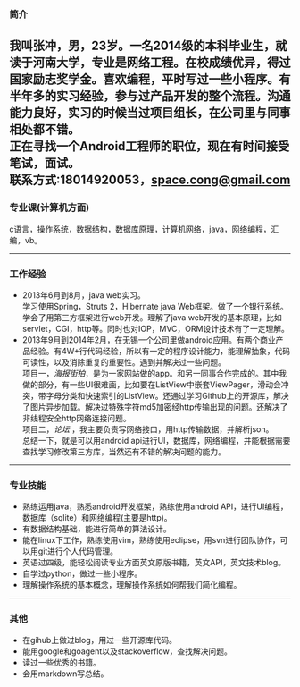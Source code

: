 ### 简介 
我叫张冲，男，23岁。一名2014级的本科毕业生，就读于河南大学，专业是网络工程。在校成绩优异，得过国家励志奖学金。喜欢编程，平时写过一些小程序。有半年多的实习经验，参与过产品开发的整个流程。沟通能力良好，实习的时候当过项目组长，在公司里与同事相处都不错。    
正在寻找一个Android工程师的职位，现在有时间接受笔试，面试。  
联系方式:18014920053，space.cong@gmail.com
---
### 专业课(计算机方面)  
c语言，操作系统，数据结构，数据库原理，计算机网络，java，网络编程，汇编，vb。

---
### 工作经验
- 2013年6月到8月，java web实习。  
学习使用Spring，Struts 2，Hibernate java Web框架。做了一个银行系统。学会了用第三方框架进行web开发。理解了java web开发的基本原理，比如servlet，CGI，http等。同时也对IOP，MVC，ORM设计技术有了一定理解。
- 2013年9月到2014年2月，在无锡一个公司里做android应用。有两个商业产品经验。有4W+行代码经验，所以有一定的程序设计能力，能理解抽象，代码可读性，以及消除重复的重要性。遇到并解决过一些问题。  
项目一，*海报街拍*，是为一家网站做的app。和另一同事合作完成的。其中我做的部分，有一些UI很难画，比如要在ListView中嵌套ViewPager，滑动会冲突，带字母分类和快速索引的ListView。还通过学习Github上的开源库，解决了图片异步加载。解决过特殊字符md5加密经http传输出现的问题。还解决了非线程安全http网络连接问题。  
项目二，*论坛* ，我主要负责写网络接口，用http传输数据，并解析json。  
总结一下，就是可以用android api进行UI，数据库，网络编程，并能根据需要查找学习修改第三方库，当然还有不错的解决问题的能力。 
--- 
### 专业技能
- 熟练运用java，熟悉android开发框架，熟练使用android API，进行UI编程，数据库（sqlite）和网络编程(主要是http)。
- 有数据结构基础，能进行简单的算法设计。
- 能在linux下工作，熟练使用vim，熟练使用eclipse，用svn进行团队协作，可以用git进行个人代码管理。
- 英语过四级，能轻松阅读专业方面英文原版书籍，英文API，英文技术blog。 
- 自学过python，做过一些小程序。
- 理解操作系统的基本概念，理解操作系统如何帮我们简化编程。
---
### 其他
- 在gihub上做过blog，用过一些开源库代码。
- 能用google和goagent以及stackoverflow，查找解决问题。
- 读过一些优秀的书籍。
- 会用markdown写总结。  
